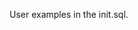 User examples in the init.sql.

<Resource name="jdbc/poet"
          type="javax.sql.DataSource"
          username="postgres"
          password="admin"
          driverClassName="org.postgresql.Driver"
          url="jdbc:postgresql://localhost:5432/poet"
          closeMethod="close"/>
